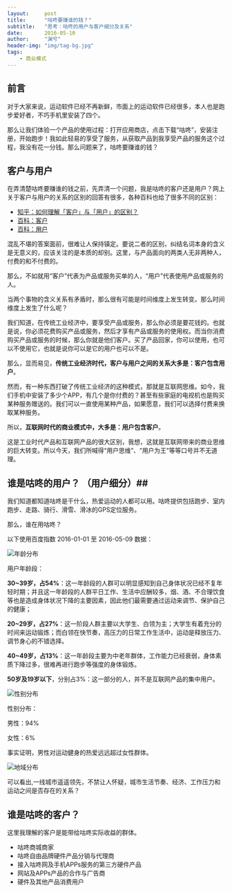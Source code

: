 ```yaml
---
layout:     post
title:      "咕咚要赚谁的钱？"
subtitle:   "思考：咕咚的用户与客户细分及关系"
date:       2016-05-10
author:     "渊兮"
header-img: "img/tag-bg.jpg"
tags:
    - 商业模式
---
```


## 前言 ##

对于大家来说，运动软件已经不再新鲜，市面上的运动软件已经很多，本人也是跑步爱好者，不巧手机里安装了四个。

那么让我们体验一个产品的使用过程：打开应用商店，点击下载“咕咚”，安装注册，开始跑步！我如此轻易的享受了服务，从获取产品到我享受产品的服务这个过程，我没有花一分钱。那么问题来了，咕咚要赚谁的钱？

## 客户与用户 ##

在弄清楚咕咚要赚谁的钱之前，先弄清一个问题，我是咕咚的客户还是用户？网上关于客户与用户的关系的区别的回答有很多，各种百科也给了很多不同的区别：

- [知乎：如何理解「客户」与「用户」的区别？](https://www.zhihu.com/question/20401408 "知乎：如何理解「客户」与「用户」的区别？")
- [百科：客户](http://baike.baidu.com/view/88584.htm "客户")
- [百科：用户](http://baike.baidu.com/view/200012.htm)

混乱不堪的答案面前，很难让人保持镇定。要说二者的区别，纠结名词本身的含义是无意义的，应该关注的是本质的却别。这里，与产品面向的两类人无非两种人，付费的和不付费的。

那么，不如就用“客户”代表为产品或服务买单的人，“用户”代表使用产品或服务的人。

当两个事物的含义关系有矛盾时，那么很有可能是时间维度上发生转变。那么时间维度上发生了什么呢？

我们知道，在传统工业经济中，要享受产品或服务，那么你必须是要花钱的。也就是说，你必须花费购买产品或服务，然后才享有产品或服务的使用权。而当你消费购买产品或服务的时候，那么你就是他们客户。买了产品回家，你可以使用，也可以不使用它，也就是说你可以是它的用户也可以不是。

那么，显而易见，**传统工业经济时代，客户与用户之间的关系大多是：客户包含用户**。

然而，有一种东西打破了传统工业经济的这种模式，那就是互联网思维。如今，我们手机中安装了多少个APP，有几个是你付费的？甚至有些家庭的电视机也是购买某种服务赠送的。我们可以一直使用某种产品，如果愿意，我们可以选择付费来换取某种服务。

所以，**互联网时代的商业模式中，大多是：用户包含客户**。

这是工业时代产品和互联网产品的很大区别，我想，这就是互联网带来的商业思维的巨大转变。所以今天，我们所喊得“用户思维”、“用户为王”等等口号并不无道理。

## 谁是咕咚的用户？ （用户细分）##

我们知道都知道咕咚是干什么，热爱运动的人都可以用。咕咚提供包括跑步、室内跑步、走路、骑行、滑雪、滑冰的GPS定位服务。

那么，谁在用咕咚？

以下使用百度指数  2016-01-01 至 2016-05-09 数据：

![年龄分布](http://o6ffmzmqs.bkt.clouddn.com/img/articles/03-001.png?watermark/2/text/dWFueGkuY29t/font/5a6L5L2T/fontsize/250/fill/IzY5Njk2OQ==/dissolve/100/gravity/SouthEast/dx/10/dy/10)

用户年龄段：

**30~39岁，占54%**：这一年龄段的人群可以明显感知到自己身体状况已经不复年轻时期；并且这一年龄段的人群平日工作、生活中应酬较多，烟、酒、不合理饮食等也是造成身体状况下降的主要因素，因此他们最需要通过运动来调节、保护自己的健康；

**20~29岁，占27%**：这一阶段人群主要以大学生、白领为主；大学生有着充分的时间来运动锻炼；而白领在快节奏，高压力的日常工作生活中，运动是释放压力、调节身心的不错选择。

**40~49岁，占13%**：这一年龄段主要为中老年群体，工作能力已经衰弱，身体素质下降过多，很难再进行跑步等强度的身体锻炼。

**50岁及19岁以下**，分别占3%：这一部分的人，并不是互联网产品的集中用户。

![性别分布](http://o6ffmzmqs.bkt.clouddn.com/img/articles/03-002.png?watermark/2/text/dWFueGkuY29t/font/5a6L5L2T/fontsize/250/fill/IzY5Njk2OQ==/dissolve/100/gravity/SouthEast/dx/10/dy/10)

性别分布：

男性：94%

女性：6%

事实证明，男性对运动健身的热爱远远超过女性群体。

![地域分布](http://o6ffmzmqs.bkt.clouddn.com/img/articles/03-003.png?watermark/2/text/dWFueGkuY29t/font/5a6L5L2T/fontsize/250/fill/IzY5Njk2OQ==/dissolve/100/gravity/SouthEast/dx/10/dy/10)

可以看出,一线城市遥遥领先，不禁让人怀疑，城市生活节奏、经济、工作压力和运动之间是否存在的关系？

## 谁是咕咚的客户？ ##

这里我理解的客户是能带给咕咚实际收益的群体。

- 咕咚商城商家
- 咕咚自由品牌硬件产品分销与代理商
- 接入咕咚网及手机APPs服务的第三方硬件产品
- 网站及APPs产品的合作与广告商
- 硬件及其他产品消费用户





